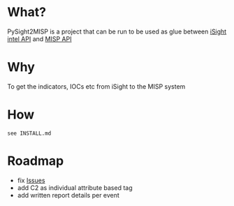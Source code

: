 # What?

PySight2MISP is a project that can be run to be used as glue between [iSight intel API](https://docs.fireeye.com/iSight/index.html) and [MISP API](https://github.com/CIRCL/PyMISP)

# Why

To get the indicators, IOCs etc from iSight to the MISP system

# How

    see INSTALL.md

# Roadmap

* fix [Issues](issues)
* add C2 as individual attribute based tag
* add written report details per event
